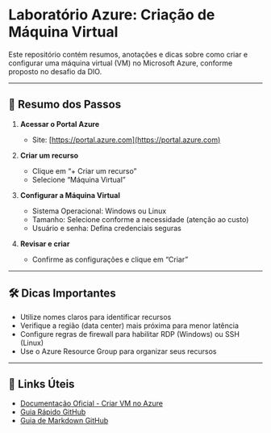 # Laboratório Azure: Criação de Máquina Virtual

Este repositório contém resumos, anotações e dicas sobre como criar e configurar uma máquina virtual (VM) no Microsoft Azure, conforme proposto no desafio da DIO.

---

## 📌 Resumo dos Passos

1. **Acessar o Portal Azure**
   - Site: [https://portal.azure.com](https://portal.azure.com)

2. **Criar um recurso**
   - Clique em “+ Criar um recurso”
   - Selecione “Máquina Virtual”

3. **Configurar a Máquina Virtual**
   - Sistema Operacional: Windows ou Linux
   - Tamanho: Selecione conforme a necessidade (atenção ao custo)
   - Usuário e senha: Defina credenciais seguras

4. **Revisar e criar**
   - Confirme as configurações e clique em “Criar”

---

## 🛠️ Dicas Importantes

- Utilize nomes claros para identificar recursos
- Verifique a região (data center) mais próxima para menor latência
- Configure regras de firewall para habilitar RDP (Windows) ou SSH (Linux)
- Use o Azure Resource Group para organizar seus recursos

---

## 🔗 Links Úteis

- [Documentação Oficial - Criar VM no Azure](https://learn.microsoft.com/pt-br/azure/virtual-machines/windows/quick-create-portal)
- [Guia Rápido GitHub](https://docs.github.com/pt/get-started/quickstart/hello-world)
- [Guia de Markdown GitHub](https://docs.github.com/pt/get-started/writing-on-github/getting-started-with-writing-and-formatting-on-github)
